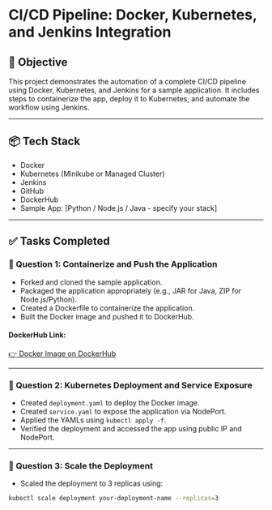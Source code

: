 # CI/CD Pipeline: Docker, Kubernetes, and Jenkins Integration

## 🚀 Objective

This project demonstrates the automation of a complete CI/CD pipeline using Docker, Kubernetes, and Jenkins for a sample application. It includes steps to containerize the app, deploy it to Kubernetes, and automate the workflow using Jenkins.

---

## 📦 Tech Stack

- Docker
- Kubernetes (Minikube or Managed Cluster)
- Jenkins
- GitHub
- DockerHub
- Sample App: [Python / Node.js / Java - specify your stack]

---

## ✅ Tasks Completed

### 🔹 Question 1: Containerize and Push the Application

- Forked and cloned the sample application.
- Packaged the application appropriately (e.g., JAR for Java, ZIP for Node.js/Python).
- Created a Dockerfile to containerize the application.
- Built the Docker image and pushed it to DockerHub.

#### DockerHub Link:
[👉 Docker Image on DockerHub](https://hub.docker.com/r/yourusername/your-image-name)

---

### 🔹 Question 2: Kubernetes Deployment and Service Exposure

- Created `deployment.yaml` to deploy the Docker image.
- Created `service.yaml` to expose the application via NodePort.
- Applied the YAMLs using `kubectl apply -f`.
- Verified the deployment and accessed the app using public IP and NodePort.

---

### 🔹 Question 3: Scale the Deployment

- Scaled the deployment to 3 replicas using:

```bash
kubectl scale deployment your-deployment-name --replicas=3
